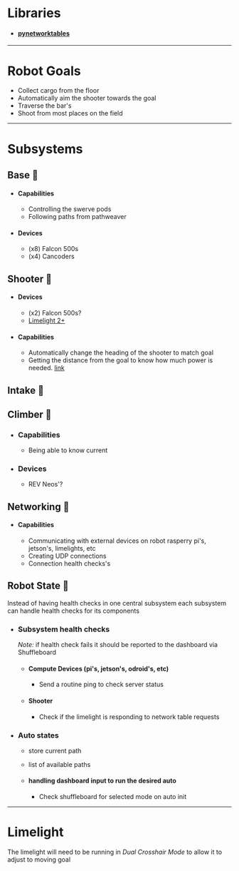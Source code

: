 # Libraries

- #### [pynetworktables](https://robotpy.readthedocs.io/en/stable/install/pynetworktables.html#install-pynetworktables)

---

# Robot Goals

- Collect cargo from the floor
- Automatically aim the shooter towards the goal
- Traverse the bar's
- Shoot from most places on the field

---

# Subsystems

## Base 🚧

- #### Capabilities

  - Controlling the swerve pods
  - Following paths from pathweaver

- #### Devices
  - (x8) Falcon 500s
  - (x4) Cancoders

## Shooter 🚧

- #### Devices

  - (x2) Falcon 500s?
  - [Limelight 2+](https://docs.limelightvision.io/en/latest/getting_started.html)

- #### Capabilities

  - Automatically change the heading of the shooter to match goal
  - Getting the distance from the goal to know how much power is needed. [link](https://docs.limelightvision.io/en/latest/cs_estimating_distance.html)

## Intake 🚧

## Climber 🚧

- ### Capabilities

  - Being able to know current

- ### Devices
  - REV Neos'?

## Networking 🚧

- #### Capabilities
  - Communicating with external devices on robot rasperry pi's, jetson's, limelights, etc
  - Creating UDP connections
  - Connection health checks's

## Robot State 🚧

Instead of having health checks in one central subsystem each subsystem can handle health checks for its components

- ### Subsystem health checks

  _Note:_ if health check fails it should be reported to the dashboard via Shuffleboard

  - #### Compute Devices (pi's, jetson's, odroid's, etc)

    - Send a routine ping to check server status

  - #### Shooter
    - Check if the limelight is responding to network table requests

- ### Auto states

  - store current path
  - list of available paths

  - #### handling dashboard input to run the desired auto
    - Check shuffleboard for selected mode on auto init

---

# Limelight

The limelight will need to be running in _Dual Crosshair Mode_ to allow it to adjust to moving goal
